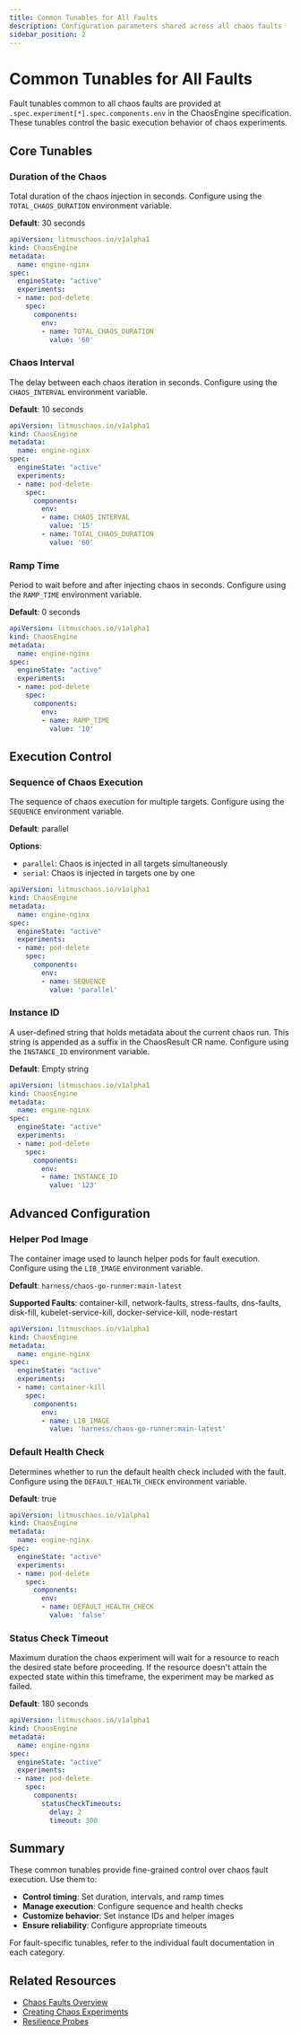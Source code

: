 ```yaml
---
title: Common Tunables for All Faults
description: Configuration parameters shared across all chaos faults
sidebar_position: 2
---
```


# Common Tunables for All Faults

Fault tunables common to all chaos faults are provided at `.spec.experiment[*].spec.components.env` in the ChaosEngine specification. These tunables control the basic execution behavior of chaos experiments.

## Core Tunables

### Duration of the Chaos

Total duration of the chaos injection in seconds. Configure using the `TOTAL_CHAOS_DURATION` environment variable.

**Default**: 30 seconds

```yaml
apiVersion: litmuschaos.io/v1alpha1
kind: ChaosEngine
metadata:
  name: engine-nginx
spec:
  engineState: "active"
  experiments:
  - name: pod-delete
    spec:
      components:
        env:
        - name: TOTAL_CHAOS_DURATION
          value: '60'
```

### Chaos Interval

The delay between each chaos iteration in seconds. Configure using the `CHAOS_INTERVAL` environment variable.

**Default**: 10 seconds

```yaml
apiVersion: litmuschaos.io/v1alpha1
kind: ChaosEngine
metadata:
  name: engine-nginx
spec:
  engineState: "active"
  experiments:
  - name: pod-delete
    spec:
      components:
        env:
        - name: CHAOS_INTERVAL
          value: '15'
        - name: TOTAL_CHAOS_DURATION
          value: '60'
```

### Ramp Time

Period to wait before and after injecting chaos in seconds. Configure using the `RAMP_TIME` environment variable.

**Default**: 0 seconds

```yaml
apiVersion: litmuschaos.io/v1alpha1
kind: ChaosEngine
metadata:
  name: engine-nginx
spec:
  engineState: "active"
  experiments:
  - name: pod-delete
    spec:
      components:
        env:
        - name: RAMP_TIME
          value: '10'
```

## Execution Control

### Sequence of Chaos Execution

The sequence of chaos execution for multiple targets. Configure using the `SEQUENCE` environment variable.

**Default**: parallel

**Options**:
- `parallel`: Chaos is injected in all targets simultaneously
- `serial`: Chaos is injected in targets one by one

```yaml
apiVersion: litmuschaos.io/v1alpha1
kind: ChaosEngine
metadata:
  name: engine-nginx
spec:
  engineState: "active"
  experiments:
  - name: pod-delete
    spec:
      components:
        env:
        - name: SEQUENCE
          value: 'parallel'
```

### Instance ID

A user-defined string that holds metadata about the current chaos run. This string is appended as a suffix in the ChaosResult CR name. Configure using the `INSTANCE_ID` environment variable.

**Default**: Empty string

```yaml
apiVersion: litmuschaos.io/v1alpha1
kind: ChaosEngine
metadata:
  name: engine-nginx
spec:
  engineState: "active"
  experiments:
  - name: pod-delete
    spec:
      components:
        env:
        - name: INSTANCE_ID
          value: '123'
```

## Advanced Configuration

### Helper Pod Image

The container image used to launch helper pods for fault execution. Configure using the `LIB_IMAGE` environment variable.

**Default**: `harness/chaos-go-runner:main-latest`

**Supported Faults**: container-kill, network-faults, stress-faults, dns-faults, disk-fill, kubelet-service-kill, docker-service-kill, node-restart

```yaml
apiVersion: litmuschaos.io/v1alpha1
kind: ChaosEngine
metadata:
  name: engine-nginx
spec:
  engineState: "active"
  experiments:
  - name: container-kill
    spec:
      components:
        env:
        - name: LIB_IMAGE
          value: 'harness/chaos-go-runner:main-latest'
```

### Default Health Check

Determines whether to run the default health check included with the fault. Configure using the `DEFAULT_HEALTH_CHECK` environment variable.

**Default**: true

```yaml
apiVersion: litmuschaos.io/v1alpha1
kind: ChaosEngine
metadata:
  name: engine-nginx
spec:
  engineState: "active"
  experiments:
  - name: pod-delete
    spec:
      components:
        env:
        - name: DEFAULT_HEALTH_CHECK
          value: 'false'
```

### Status Check Timeout

Maximum duration the chaos experiment will wait for a resource to reach the desired state before proceeding. If the resource doesn't attain the expected state within this timeframe, the experiment may be marked as failed.

**Default**: 180 seconds

```yaml
apiVersion: litmuschaos.io/v1alpha1
kind: ChaosEngine
metadata:
  name: engine-nginx
spec:
  engineState: "active"
  experiments:
  - name: pod-delete
    spec:
      components:
        statusCheckTimeouts:
          delay: 2
          timeout: 300
```

## Summary

These common tunables provide fine-grained control over chaos fault execution. Use them to:

- **Control timing**: Set duration, intervals, and ramp times
- **Manage execution**: Configure sequence and health checks
- **Customize behavior**: Set instance IDs and helper images
- **Ensure reliability**: Configure appropriate timeouts

For fault-specific tunables, refer to the individual fault documentation in each category.

## Related Resources

- [Chaos Faults Overview](../index)
- [Creating Chaos Experiments](../../guides/chaos-experiments/index)
- [Resilience Probes](../../guides/probes/index)
